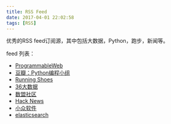 ```yaml
---
title: RSS Feed
date: 2017-04-01 22:02:58
tags: [RSS]
---
```


优秀的RSS feed订阅源，其中包括大数据，Python，跑步，新闻等。

feed 列表：

- [ProgrammableWeb](http://feeds.feedburner.com/ProgrammableWeb)
- [豆瓣：Python编程小组](http://www.douban.com/feed/group/python/discussion)
- [Running Shoes](http://www.runningshoesguru.com/feed/)
- [36大数据](http://www.36dsj.com/feed)
- [数盟社区](http://dataunion.org/feed)
- [Hack News](http://news.ycombinator.com/rss)
- [小众软件](http://feeds.appinn.com/appinns/)
- [elasticsearch](https://www.elastic.co/blog/feed/)

